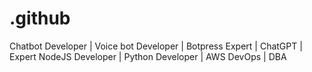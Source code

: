 # .github
Chatbot Developer | Voice bot Developer | Botpress Expert | ChatGPT | Expert NodeJS Developer | Python Developer | AWS DevOps | DBA 
